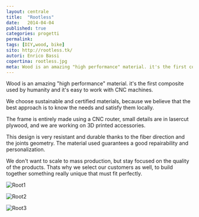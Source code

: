 ```yaml
---
layout: centrale
title:  "Rootless"
date:   2014-04-04
published: true
categories: progetti
permalink:
tags: [DIY,wood, bike]
sito: http://rootless.tk/
autori: Enrico Bassi
copertina: rootless.jpg
meta: Wood is an amazing "high performance" material. it's the first composite used by humanity and it's easy to work with CNC machines.
---
```

Wood is an amazing "high performance" material. it's the first composite used by humanity and it's easy to work with CNC machines.

We choose sustainable and certified materials, because we believe that the best approach is to know the needs and satisfy them locally.

The frame is entirely made using a CNC router, small details are in lasercut plywood, and we are working on 3D printed accessories.

This design is very resistant and durable thanks to the fiber direction and the joints geometry. The material used guarantees a good repairability and personalization.

We don't want to scale to mass production, but stay focused on the quality of the products. Thats why we select our customers as well, to build together something really unique that must fit perfectly.


![Root1](https://static.wixstatic.com/media/530146_aa172c75ed68425abb265b2355d27fea.jpg/v1/fill/w_1052,h_701,al_c,q_90,usm_0.66_1.00_0.01/530146_aa172c75ed68425abb265b2355d27fea.webp)

![Root2](https://static.wixstatic.com/media/530146_fe121b46d35046fbb7d344a1f820861e.jpg/v1/fill/w_1052,h_701,al_c,q_90,usm_0.66_1.00_0.01/530146_fe121b46d35046fbb7d344a1f820861e.webp)

![Root3](https://static.wixstatic.com/media/530146_4ee7d0e4e5b74a2fb91f865c6c4c4c5d.jpg/v1/fill/w_1052,h_701,al_c,q_90,usm_0.66_1.00_0.01/530146_4ee7d0e4e5b74a2fb91f865c6c4c4c5d.webp)

